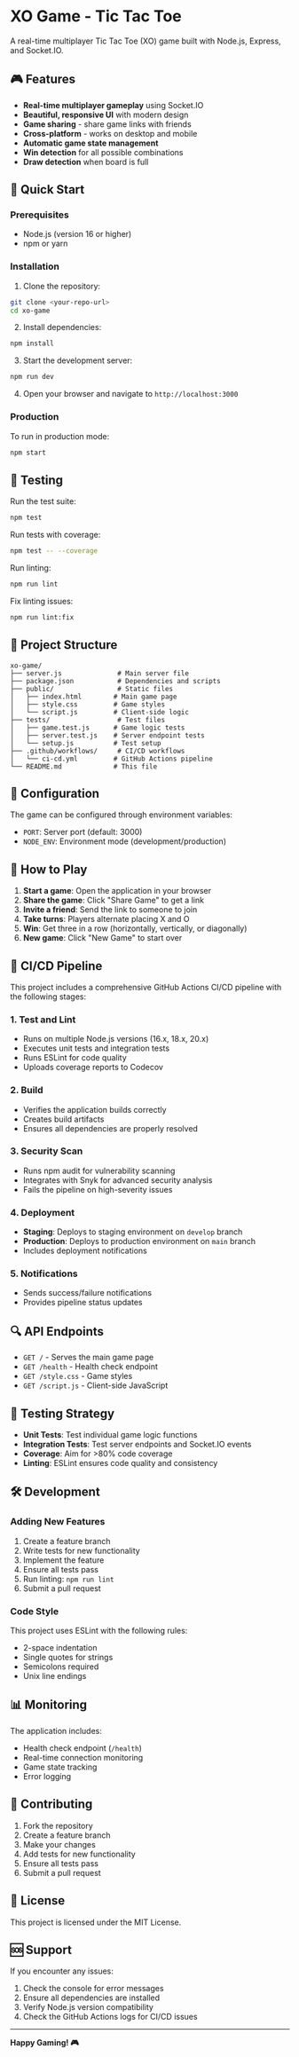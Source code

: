 # XO Game - Tic Tac Toe

A real-time multiplayer Tic Tac Toe (XO) game built with Node.js, Express, and Socket.IO.

## 🎮 Features

- **Real-time multiplayer gameplay** using Socket.IO
- **Beautiful, responsive UI** with modern design
- **Game sharing** - share game links with friends
- **Cross-platform** - works on desktop and mobile
- **Automatic game state management**
- **Win detection** for all possible combinations
- **Draw detection** when board is full

## 🚀 Quick Start

### Prerequisites

- Node.js (version 16 or higher)
- npm or yarn

### Installation

1. Clone the repository:
```bash
git clone <your-repo-url>
cd xo-game
```

2. Install dependencies:
```bash
npm install
```

3. Start the development server:
```bash
npm run dev
```

4. Open your browser and navigate to `http://localhost:3000`

### Production

To run in production mode:
```bash
npm start
```

## 🧪 Testing

Run the test suite:
```bash
npm test
```

Run tests with coverage:
```bash
npm test -- --coverage
```

Run linting:
```bash
npm run lint
```

Fix linting issues:
```bash
npm run lint:fix
```

## 📁 Project Structure

```
xo-game/
├── server.js              # Main server file
├── package.json           # Dependencies and scripts
├── public/                # Static files
│   ├── index.html        # Main game page
│   ├── style.css         # Game styles
│   └── script.js         # Client-side logic
├── tests/                 # Test files
│   ├── game.test.js      # Game logic tests
│   ├── server.test.js    # Server endpoint tests
│   └── setup.js          # Test setup
├── .github/workflows/     # CI/CD workflows
│   └── ci-cd.yml         # GitHub Actions pipeline
└── README.md             # This file
```

## 🔧 Configuration

The game can be configured through environment variables:

- `PORT`: Server port (default: 3000)
- `NODE_ENV`: Environment mode (development/production)

## 🎯 How to Play

1. **Start a game**: Open the application in your browser
2. **Share the game**: Click "Share Game" to get a link
3. **Invite a friend**: Send the link to someone to join
4. **Take turns**: Players alternate placing X and O
5. **Win**: Get three in a row (horizontally, vertically, or diagonally)
6. **New game**: Click "New Game" to start over

## 🚀 CI/CD Pipeline

This project includes a comprehensive GitHub Actions CI/CD pipeline with the following stages:

### 1. Test and Lint
- Runs on multiple Node.js versions (16.x, 18.x, 20.x)
- Executes unit tests and integration tests
- Runs ESLint for code quality
- Uploads coverage reports to Codecov

### 2. Build
- Verifies the application builds correctly
- Creates build artifacts
- Ensures all dependencies are properly resolved

### 3. Security Scan
- Runs npm audit for vulnerability scanning
- Integrates with Snyk for advanced security analysis
- Fails the pipeline on high-severity issues

### 4. Deployment
- **Staging**: Deploys to staging environment on `develop` branch
- **Production**: Deploys to production environment on `main` branch
- Includes deployment notifications

### 5. Notifications
- Sends success/failure notifications
- Provides pipeline status updates

## 🔍 API Endpoints

- `GET /` - Serves the main game page
- `GET /health` - Health check endpoint
- `GET /style.css` - Game styles
- `GET /script.js` - Client-side JavaScript

## 🧪 Testing Strategy

- **Unit Tests**: Test individual game logic functions
- **Integration Tests**: Test server endpoints and Socket.IO events
- **Coverage**: Aim for >80% code coverage
- **Linting**: ESLint ensures code quality and consistency

## 🛠️ Development

### Adding New Features

1. Create a feature branch
2. Write tests for new functionality
3. Implement the feature
4. Ensure all tests pass
5. Run linting: `npm run lint`
6. Submit a pull request

### Code Style

This project uses ESLint with the following rules:
- 2-space indentation
- Single quotes for strings
- Semicolons required
- Unix line endings

## 📊 Monitoring

The application includes:
- Health check endpoint (`/health`)
- Real-time connection monitoring
- Game state tracking
- Error logging

## 🤝 Contributing

1. Fork the repository
2. Create a feature branch
3. Make your changes
4. Add tests for new functionality
5. Ensure all tests pass
6. Submit a pull request

## 📄 License

This project is licensed under the MIT License.

## 🆘 Support

If you encounter any issues:
1. Check the console for error messages
2. Ensure all dependencies are installed
3. Verify Node.js version compatibility
4. Check the GitHub Actions logs for CI/CD issues

---

**Happy Gaming! 🎮** 